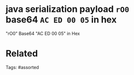 # java serialization payload `rO0` base64 `AC ED 00 05` in hex
"rO0" Base64
"AC ED 00 05" in Hex

# Related

Tags:
    #assorted
